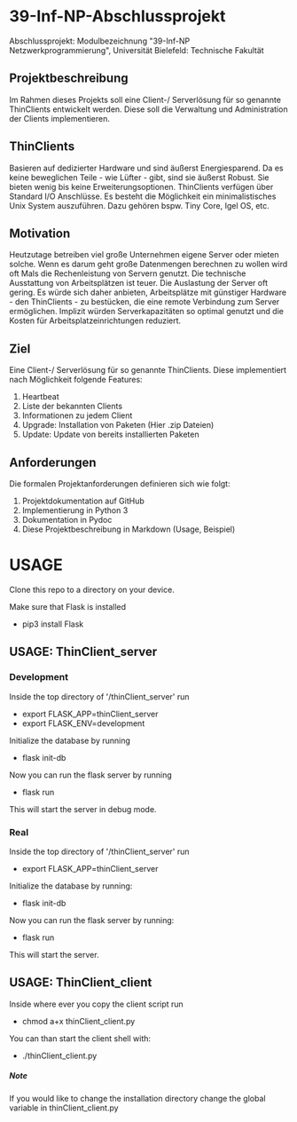# 39-Inf-NP-Abschlussprojekt
Abschlussprojekt: Modulbezeichnung "39-Inf-NP Netzwerkprogrammierung", Universität Bielefeld: Technische Fakultät


## Projektbeschreibung
Im Rahmen dieses Projekts soll eine Client-/ Serverlösung für so genannte ThinClients entwickelt werden. Diese soll die Verwaltung und Administration der Clients implementieren. 

## ThinClients
Basieren auf dedizierter Hardware und sind äußerst Energiesparend.
Da es keine beweglichen Teile - wie Lüfter - gibt, sind sie äußerst Robust. 
Sie bieten wenig bis keine Erweiterungsoptionen.
ThinClients verfügen über Standard I/O Anschlüsse.
Es besteht die Möglichkeit ein minimalistisches Unix System auszuführen. Dazu gehören bspw. Tiny Core, Igel OS, etc.

## Motivation
Heutzutage betreiben viel große Unternehmen eigene Server oder mieten solche. Wenn es darum geht große Datenmengen berechnen 
zu wollen wird oft Mals die Rechenleistung von Servern genutzt. Die technische Ausstattung von Arbeitsplätzen ist teuer. Die Auslastung der Server oft gering. Es würde sich daher anbieten, Arbeitsplätze mit günstiger Hardware - den ThinClients - zu bestücken, die eine remote Verbindung zum Server ermöglichen. Implizit würden Serverkapazitäten so optimal genutzt und die Kosten für Arbeitsplatzeinrichtungen reduziert.


## Ziel
Eine Client-/ Serverlösung für so genannte ThinClients. Diese implementiert nach Möglichkeit folgende Features:
1) Heartbeat
2) Liste der bekannten Clients
3) Informationen zu jedem Client
4) Upgrade: Installation von Paketen (Hier .zip Dateien)
5) Update: Update von bereits installierten Paketen

## Anforderungen 
Die formalen Projektanforderungen definieren sich wie folgt:
1) Projektdokumentation auf GitHub
2) Implementierung in Python 3
3) Dokumentation in Pydoc
4) Diese Projektbeschreibung in Markdown (Usage, Beispiel)


# USAGE

Clone this repo to a directory on your device.

Make sure that Flask is installed

- pip3 install Flask

## USAGE: ThinClient_server

### Development

Inside the top directory of '/thinClient_server' run

- export FLASK_APP=thinClient_server 
- export FLASK_ENV=development

Initialize the database by running

- flask init-db

Now you can run the flask server by running

- flask run

This will start the server in debug mode.

### Real

Inside the top directory of '/thinClient_server' run

- export FLASK_APP=thinClient_server

Initialize the database by running:

- flask init-db

Now you can run the flask server by running:

- flask run

This will start the server.

## USAGE: ThinClient_client

Inside where ever you copy the client script run

- chmod a+x thinClient_client.py

You can than start the client shell with:

- ./thinClient_client.py

##### Note

If you would like to change the installation directory change the global variable in thinClient_client.py
